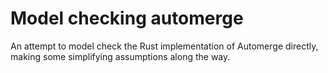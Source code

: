 # Model checking automerge

An attempt to model check the Rust implementation of Automerge directly, making some simplifying assumptions along the way.
